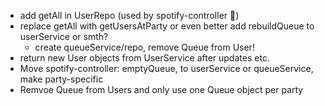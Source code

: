 - add getAll in UserRepo (used by spotify-controller 🤮)
- replace getAll with getUsersAtParty or even better add rebuildQueue to userService or smth?
  - create queueService/repo, remove Queue from User!
- return new User objects from UserService after updates etc.
- Move spotify-controller: emptyQueue, to userService or queueService, make party-specific
- Remvoe Queue from Users and only use one Queue object per party
